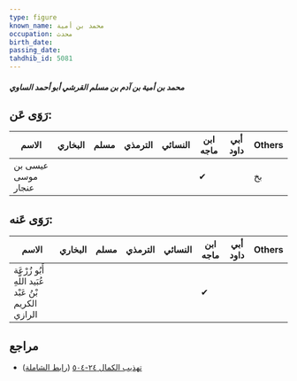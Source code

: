 ```yaml
---
type: figure
known_name: محمد بن أمية
occupation: محدث
birth_date:
passing_date:
tahdhib_id: 5081
---
```

##### محمد بن أمية بن آدم بن مسلم القرشي أبو أحمد الساوي

## رَوَى عَن:
| الاسم              | البخاري | مسلم | الترمذي | النسائي | ابن ماجه | أبي داود | Others |
| ------------------ | ------- | ---- | ------- | ------- | -------- | -------- | ------ |
| عيسى بن موسى عنجار |         |      |         |         | ✔        |          | بخ     |
## رَوَى عَنه:
| الاسم                                                 | البخاري | مسلم | الترمذي | النسائي | ابن ماجه | أبي داود | Others |
| ----------------------------------------------------- | ------- | ---- | ------- | ------- | -------- | -------- | ------ |
| أَبُو زُرْعَة عُبَيد اللَّهِ بْنُ عَبْد الكريم الرازي |         |      |         |         | ✔        |          |        |
## مراجع
- [تهذيب الكمال ٢٤-٥٠٤](obsidian://open?vault=Tahdhib-al-Kamal&file=Figures/٥٠٨١-محمد%20بن%20أمية%20بن%20آدم%20بن%20مسلم%20القرشي%20أبو%20أحمد%20الساوي) ([رابط الشاملة](https://shamela.ws/book/3722/13016))